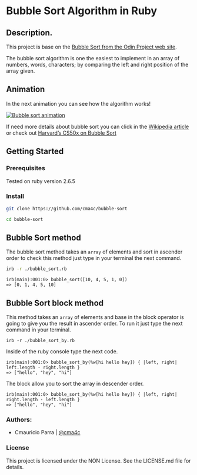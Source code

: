 # Bubble Sort Algorithm in Ruby

## Description.

This project is base on the [Bubble Sort from the Odin Project web site](https://www.theodinproject.com/courses/ruby-programming/lessons/advanced-building-blocks#project-1-bubble-sort).

The bubble sort algorithm is one the easiest to implement in an array of numbers,
words, characters; by comparing the left and right position of the array given.

## Animation

In the next animation you can see how the algorithm works!

[![Bubble sort animation](https://upload.wikimedia.org/wikipedia/commons/c/c8/Bubble-sort-example-300px.gif)](http://en.wikipedia.org/wiki/Bubble_sort)

If need more details about bubble sort you can click in the [Wikipedia article](http://en.wikipedia.org/wiki/Bubble_sort) or
check out [Harvard’s CS50x on Bubble Sort](https://www.youtube.com/watch?v=8Kp-8OGwphY)

## Getting Started

### Prerequisites

Tested on ruby version 2.6.5

### Install

```sh
git clone https://github.com/cma4c/bubble-sort
```

```sh
cd bubble-sort
```

## Bubble Sort method

The bubble sort method takes an `array` of elements and sort in ascender order
to check this method just type in your terminal the next command.

```sh
irb -r ./bubble_sort.rb
```

```irb
irb(main):001:0> bubble_sort([10, 4, 5, 1, 0])
=> [0, 1, 4, 5, 10]
```

## Bubble Sort block method

This method takes an `array` of elements and base in the block operator is going to
give you the result in ascender order. To run it just type the next command in your
terminal.

```
irb -r ./bubble_sort_by.rb
```

Inside of the ruby console type the next code.

```irb
irb(main):001:0> bubble_sort_by(%w[hi hello hey]) { |left, right| left.length - right.length }
=> ["hello", "hey", "hi"]
```

The block allow you to sort the array in descender order.

```
irb(main):001:0> bubble_sort_by(%w[hi hello hey]) { |left, right| right.length - left.length }
=> ["hello", "hey", "hi"]
```

### Authors:

- Cmauricio Parra | [@cma4c](https://twitter.com/@cma4c)

### License

This project is licensed under the NON License. See the LICENSE.md file for details.
